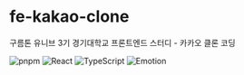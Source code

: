 # fe-kakao-clone

구름톤 유니브 3기 경기대학교 프론트엔드 스터디 - 카카오 클론 코딩

![pnpm](https://img.shields.io/badge/pnpm-F69220?style=flat-square&logo=pnpm&logoColor=white) ![React](https://img.shields.io/badge/React-61DAFB?style=flat-square&logo=React&logoColor=black) ![TypeScript](https://img.shields.io/badge/TypeScript-3178C6?style=flat-square&logo=TypeScript&logoColor=white) ![Emotion](https://img.shields.io/badge/👩‍🎤%20Emotion-hotpink?style=flat-square&)
